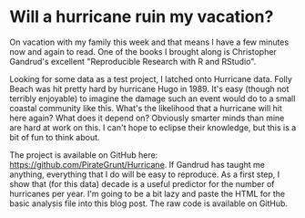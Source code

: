 Will a hurricane ruin my vacation?
========================================================
On vacation with my family this week and that means I have a few minutes now and again to read. One of the books I brought along is Christopher Gandrud's excellent "Reproducible Research with R and RStudio".

Looking for some data as a test project, I latched onto Hurricane data. Folly Beach was hit pretty hard by hurricane Hugo in 1989. It's easy (though not terribly enjoyable) to imagine the damage such an event would do to a small coastal community like this. What's the likelihood that a hurricane will hit here again? What does it depend on? Obviously smarter minds than mine are hard at work on this. I can't hope to eclipse their knowledge, but this is a bit of fun to think about.

The project is available on GitHub here: https://github.com/PirateGrunt/Hurricane. If Gandrud has taught me anything, everything that I do will be easy to reproduce. As a first step, I show that (for this data) decade is a useful predictor for the number of hurricanes per year. I'm going to be a bit lazy and paste the HTML for the basic analysis file into this blog post. The raw code is available on GitHub.
